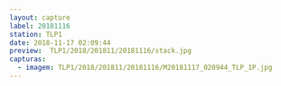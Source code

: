 ```yaml
---
layout: capture
label: 20181116
station: TLP1
date: 2018-11-17 02:09:44
preview:  TLP1/2018/201811/20181116/stack.jpg
capturas:
  - imagem: TLP1/2018/201811/20181116/M20181117_020944_TLP_1P.jpg
---
```

